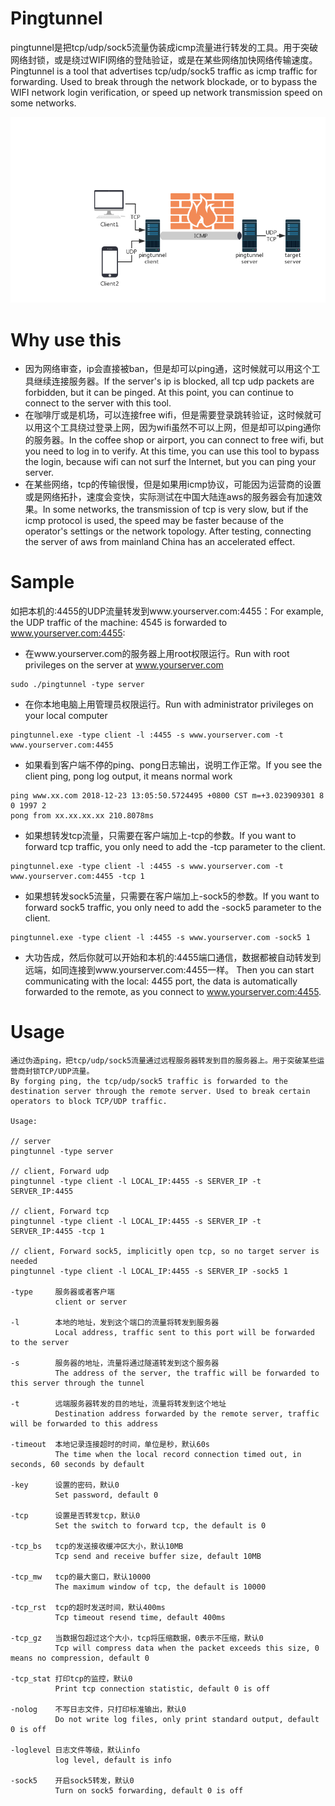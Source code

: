 # Pingtunnel
pingtunnel是把tcp/udp/sock5流量伪装成icmp流量进行转发的工具。用于突破网络封锁，或是绕过WIFI网络的登陆验证，或是在某些网络加快网络传输速度。
<br />Pingtunnel is a tool that advertises tcp/udp/sock5 traffic as icmp traffic for forwarding. Used to break through the network blockade, or to bypass the WIFI network login verification, or speed up network transmission speed on some networks. 

![image](network.png)

# Why use this
* 因为网络审查，ip会直接被ban，但是却可以ping通，这时候就可以用这个工具继续连接服务器。If the server's ip is blocked, all tcp udp packets are forbidden, but it can be pinged. At this point, you can continue to connect to the server with this tool.
* 在咖啡厅或是机场，可以连接free wifi，但是需要登录跳转验证，这时候就可以用这个工具绕过登录上网，因为wifi虽然不可以上网，但是却可以ping通你的服务器。In the coffee shop or airport, you can connect to free wifi, but you need to log in to verify. At this time, you can use this tool to bypass the login, because wifi can not surf the Internet, but you can ping your server.
* 在某些网络，tcp的传输很慢，但是如果用icmp协议，可能因为运营商的设置或是网络拓扑，速度会变快，实际测试在中国大陆连aws的服务器会有加速效果。In some networks, the transmission of tcp is very slow, but if the icmp protocol is used, the speed may be faster because of the operator's settings or the network topology. After testing, connecting the server of aws from mainland China has an accelerated effect.

# Sample
如把本机的:4455的UDP流量转发到www.yourserver.com:4455：For example, the UDP traffic of the machine: 4545 is forwarded to www.yourserver.com:4455:
* 在www.yourserver.com的服务器上用root权限运行。Run with root privileges on the server at www.yourserver.com
```
sudo ./pingtunnel -type server
```
* 在你本地电脑上用管理员权限运行。Run with administrator privileges on your local computer
```
pingtunnel.exe -type client -l :4455 -s www.yourserver.com -t www.yourserver.com:4455
```
* 如果看到客户端不停的ping、pong日志输出，说明工作正常。If you see the client ping, pong log output, it means normal work
```
ping www.xx.com 2018-12-23 13:05:50.5724495 +0800 CST m=+3.023909301 8 0 1997 2
pong from xx.xx.xx.xx 210.8078ms
```
* 如果想转发tcp流量，只需要在客户端加上-tcp的参数。If you want to forward tcp traffic, you only need to add the -tcp parameter to the client.
```
pingtunnel.exe -type client -l :4455 -s www.yourserver.com -t www.yourserver.com:4455 -tcp 1
```
* 如果想转发sock5流量，只需要在客户端加上-sock5的参数。If you want to forward sock5 traffic, you only need to add the -sock5 parameter to the client.
```
pingtunnel.exe -type client -l :4455 -s www.yourserver.com -sock5 1
```
* 大功告成，然后你就可以开始和本机的:4455端口通信，数据都被自动转发到远端，如同连接到www.yourserver.com:4455一样。 Then you can start communicating with the local: 4455 port, the data is automatically forwarded to the remote, as you connect to www.yourserver.com:4455.

# Usage
    通过伪造ping，把tcp/udp/sock5流量通过远程服务器转发到目的服务器上。用于突破某些运营商封锁TCP/UDP流量。
    By forging ping, the tcp/udp/sock5 traffic is forwarded to the destination server through the remote server. Used to break certain operators to block TCP/UDP traffic.

    Usage:

    // server
    pingtunnel -type server

    // client, Forward udp
    pingtunnel -type client -l LOCAL_IP:4455 -s SERVER_IP -t SERVER_IP:4455

    // client, Forward tcp
    pingtunnel -type client -l LOCAL_IP:4455 -s SERVER_IP -t SERVER_IP:4455 -tcp 1

    // client, Forward sock5, implicitly open tcp, so no target server is needed
    pingtunnel -type client -l LOCAL_IP:4455 -s SERVER_IP -sock5 1

    -type     服务器或者客户端
              client or server

    -l        本地的地址，发到这个端口的流量将转发到服务器
              Local address, traffic sent to this port will be forwarded to the server

    -s        服务器的地址，流量将通过隧道转发到这个服务器
              The address of the server, the traffic will be forwarded to this server through the tunnel

    -t        远端服务器转发的目的地址，流量将转发到这个地址
              Destination address forwarded by the remote server, traffic will be forwarded to this address

    -timeout  本地记录连接超时的时间，单位是秒，默认60s
              The time when the local record connection timed out, in seconds, 60 seconds by default

    -key      设置的密码，默认0
              Set password, default 0

    -tcp      设置是否转发tcp，默认0
              Set the switch to forward tcp, the default is 0

    -tcp_bs   tcp的发送接收缓冲区大小，默认10MB
              Tcp send and receive buffer size, default 10MB

    -tcp_mw   tcp的最大窗口，默认10000
              The maximum window of tcp, the default is 10000

    -tcp_rst  tcp的超时发送时间，默认400ms
              Tcp timeout resend time, default 400ms

    -tcp_gz   当数据包超过这个大小，tcp将压缩数据，0表示不压缩，默认0
              Tcp will compress data when the packet exceeds this size, 0 means no compression, default 0

    -tcp_stat 打印tcp的监控，默认0
              Print tcp connection statistic, default 0 is off

    -nolog    不写日志文件，只打印标准输出，默认0
              Do not write log files, only print standard output, default 0 is off

    -loglevel 日志文件等级，默认info
              log level, default is info

    -sock5    开启sock5转发，默认0
              Turn on sock5 forwarding, default 0 is off
